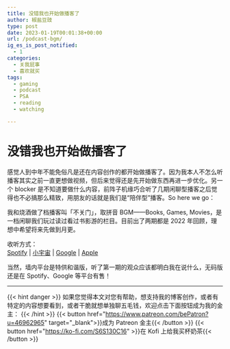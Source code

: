 ```yaml
---
title: 没错我也开始做播客了
author: 椒盐豆豉
type: post
date: 2023-01-19T00:01:38+00:00
url: /podcast-bgm/
ig_es_is_post_notified:
  - 1
categories:
  - 关我屁事
  - 喜欢就买
tags:
  - gaming
  - podcast
  - PSA
  - reading
  - watching

---
```

# 没错我也开始做播客了
感觉人到中年不能免俗凡是还在内容创作的都开始做播客了。因为我本人不怎么听播客其实之前一直更想做视频，但后来觉得还是先开始做东西再进一步优化。另一个 blocker 是不知道要做什么内容，前阵子机缘巧合听了几期闲聊型播客之后觉得也不必搞那么精致，用朋友的话就是我们是“陪伴型”播客。So here we go：

我和烧酒做了档播客叫「不关门」，取拼音 BGM——Books, Games, Movies，是一档闲聊我们玩过读过看过书影游的栏目。目前出了两期都是 2022 年回顾，理想中希望将来先做到月更。

收听方式：  
[Spotify](https://open.spotify.com/episode/249NbOewwMf36DgKvDe6uI) | 
[小宇宙](https://www.xiaoyuzhoufm.com/episodes/63c87db078910ae65c927b04) |
[Google](https://podcasts.google.com/feed/aHR0cHM6Ly9hbmNob3IuZm0vcy9kOTM0M2IzNC9wb2RjYXN0L3Jzcw) |
[Apple](https://podcasts.apple.com/us/podcast/不关门/id1666397078)

当然，墙内平台是特供和谐版，听了第一期的观众应该都明白我在说什么，无码版还是在 Spotify、Google 等平台有售！

 [1]: https://open.spotify.com/show/3146ubWByIlxIPNNfTBCFZ
 [2]: https://www.xiaoyuzhoufm.com/podcast/63c875fc531dadd2b15641fd

---
{{< hint danger >}}
如果您觉得本文对您有帮助，想支持我的博客创作，或者有特定的内容想要看到，或者干脆就想单独聊五毛钱，欢迎点击下面按钮成为我的金主：
{{< /hint >}}
{{< button href="https://www.patreon.com/bePatron?u=46962965" target="_blank">}}成为 Patreon 金主{{< /button >}}
{{< button href="https://ko-fi.com/S6S130C16" >}}在 Kofi 上给我买杯奶茶{{< /button >}}
